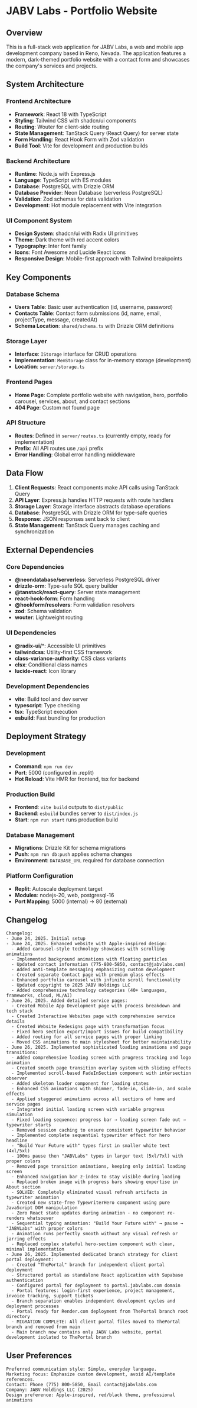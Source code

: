 # JABV Labs - Portfolio Website

## Overview

This is a full-stack web application for JABV Labs, a web and mobile app development company based in Reno, Nevada. The application features a modern, dark-themed portfolio website with a contact form and showcases the company's services and projects.

## System Architecture

### Frontend Architecture
- **Framework**: React 18 with TypeScript
- **Styling**: Tailwind CSS with shadcn/ui components
- **Routing**: Wouter for client-side routing
- **State Management**: TanStack Query (React Query) for server state
- **Form Handling**: React Hook Form with Zod validation
- **Build Tool**: Vite for development and production builds

### Backend Architecture
- **Runtime**: Node.js with Express.js
- **Language**: TypeScript with ES modules
- **Database**: PostgreSQL with Drizzle ORM
- **Database Provider**: Neon Database (serverless PostgreSQL)
- **Validation**: Zod schemas for data validation
- **Development**: Hot module replacement with Vite integration

### UI Component System
- **Design System**: shadcn/ui with Radix UI primitives
- **Theme**: Dark theme with red accent colors
- **Typography**: Inter font family
- **Icons**: Font Awesome and Lucide React icons
- **Responsive Design**: Mobile-first approach with Tailwind breakpoints

## Key Components

### Database Schema
- **Users Table**: Basic user authentication (id, username, password)
- **Contacts Table**: Contact form submissions (id, name, email, projectType, message, createdAt)
- **Schema Location**: `shared/schema.ts` with Drizzle ORM definitions

### Storage Layer
- **Interface**: `IStorage` interface for CRUD operations
- **Implementation**: `MemStorage` class for in-memory storage (development)
- **Location**: `server/storage.ts`

### Frontend Pages
- **Home Page**: Complete portfolio website with navigation, hero, portfolio carousel, services, about, and contact sections
- **404 Page**: Custom not found page

### API Structure
- **Routes**: Defined in `server/routes.ts` (currently empty, ready for implementation)
- **Prefix**: All API routes use `/api` prefix
- **Error Handling**: Global error handling middleware

## Data Flow

1. **Client Requests**: React components make API calls using TanStack Query
2. **API Layer**: Express.js handles HTTP requests with route handlers
3. **Storage Layer**: Storage interface abstracts database operations
4. **Database**: PostgreSQL with Drizzle ORM for type-safe queries
5. **Response**: JSON responses sent back to client
6. **State Management**: TanStack Query manages caching and synchronization

## External Dependencies

### Core Dependencies
- **@neondatabase/serverless**: Serverless PostgreSQL driver
- **drizzle-orm**: Type-safe SQL query builder
- **@tanstack/react-query**: Server state management
- **react-hook-form**: Form handling
- **@hookform/resolvers**: Form validation resolvers
- **zod**: Schema validation
- **wouter**: Lightweight routing

### UI Dependencies
- **@radix-ui/***: Accessible UI primitives
- **tailwindcss**: Utility-first CSS framework
- **class-variance-authority**: CSS class variants
- **clsx**: Conditional class names
- **lucide-react**: Icon library

### Development Dependencies
- **vite**: Build tool and dev server
- **typescript**: Type checking
- **tsx**: TypeScript execution
- **esbuild**: Fast bundling for production

## Deployment Strategy

### Development
- **Command**: `npm run dev`
- **Port**: 5000 (configured in .replit)
- **Hot Reload**: Vite HMR for frontend, tsx for backend

### Production Build
- **Frontend**: `vite build` outputs to `dist/public`
- **Backend**: `esbuild` bundles server to `dist/index.js`
- **Start**: `npm run start` runs production build

### Database Management
- **Migrations**: Drizzle Kit for schema migrations
- **Push**: `npm run db:push` applies schema changes
- **Environment**: `DATABASE_URL` required for database connection

### Platform Configuration
- **Replit**: Autoscale deployment target
- **Modules**: nodejs-20, web, postgresql-16
- **Port Mapping**: 5000 (internal) → 80 (external)

## Changelog

```
Changelog:
- June 24, 2025. Initial setup
- June 24, 2025. Enhanced website with Apple-inspired design:
  - Added carousel-style technology showcases with scrolling animations
  - Implemented background animations with floating particles
  - Updated contact information (775-800-5850, contact@jabvlabs.com)
  - Added anti-template messaging emphasizing custom development
  - Created separate Contact page with premium glass effects
  - Enhanced portfolio carousel with infinite scroll functionality
  - Updated copyright to 2025 JABV Holdings LLC
  - Added comprehensive technology categories (40+ languages, frameworks, cloud, ML/AI)
- June 26, 2025. Added detailed service pages:
  - Created Mobile App Development page with process breakdown and tech stack
  - Created Interactive Websites page with comprehensive service details
  - Created Website Redesigns page with transformation focus
  - Fixed hero section export/import issues for build compatibility
  - Added routing for all service pages with proper linking
  - Moved CSS animations to main stylesheet for better maintainability
- June 26, 2025. Implemented sophisticated loading animations and page transitions:
  - Added comprehensive loading screen with progress tracking and logo animation
  - Created smooth page transition overlay system with sliding effects
  - Implemented scroll-based FadeInSection component with intersection observer
  - Added skeleton loader component for loading states
  - Enhanced CSS animations with shimmer, fade-in, slide-in, and scale effects
  - Applied staggered animations across all sections of home and service pages
  - Integrated initial loading screen with variable progress simulation
  - Fixed loading sequence: progress bar → loading screen fade out → typewriter starts
  - Removed session caching to ensure consistent typewriter behavior
  - Implemented complete sequential typewriter effect for hero headline
  - "Build Your Future with" types first in smaller white text (4xl/5xl)
  - 100ms pause then "JABVLabs" types in larger text (5xl/7xl) with proper colors
  - Removed page transition animations, keeping only initial loading screen
  - Enhanced navigation bar z-index to stay visible during loading
  - Replaced broken image with progress bars showing expertise in About section
  - SOLVED: Completely eliminated visual refresh artifacts in typewriter animation
  - Created new state-free TypewriterHero component using pure JavaScript DOM manipulation
  - Zero React state updates during animation - no component re-renders whatsoever
  - Sequential typing animation: "Build Your Future with" → pause → "JABVLabs" with proper colors
  - Animation runs perfectly smooth without any visual refresh or jarring effects
  - Replaced complex stateful hero-section component with clean, minimal implementation
- June 26, 2025. Implemented dedicated branch strategy for client portal deployment:
  - Created "ThePortal" branch for independent client portal deployment
  - Structured portal as standalone React application with Supabase authentication
  - Configured portal for deployment to portal.jabvlabs.com domain
  - Portal features: login-first experience, project management, invoice tracking, support tickets
  - Branch separation enables independent development cycles and deployment processes
  - Portal ready for Render.com deployment from ThePortal branch root directory
  - MIGRATION COMPLETE: All client portal files moved to ThePortal branch and removed from main
  - Main branch now contains only JABV Labs website, portal development isolated to ThePortal branch
```

## User Preferences

```
Preferred communication style: Simple, everyday language.
Marketing focus: Emphasize custom development, avoid AI/template references.
Contact: Phone (775) 800-5850, Email contact@jabvlabs.com
Company: JABV Holdings LLC (2025)
Design preference: Apple-inspired, red/black theme, professional animations
```